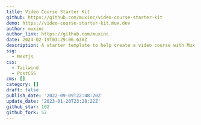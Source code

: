 ```yaml
---
title: Video Course Starter Kit
github: https://github.com/muxinc/video-course-starter-kit
demo: https://video-course-starter-kit.mux.dev
author: muxinc
author_link: https://github.com/muxinc
date: 2024-02-19T03:29:06.638Z
description: A starter template to help create a video course with Mux + Next.js
ssg:
  - Nextjs
css:
  - Tailwind
  - PostCSS
cms: []
category: []
draft: false
publish_date: '2022-09-09T22:48:20Z'
update_date: '2023-01-20T23:20:22Z'
github_star: 102
github_fork: 52
---
```

